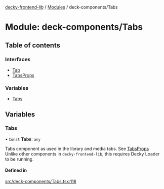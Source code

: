 [decky-frontend-lib](../README.md) / [Modules](../modules.md) / deck-components/Tabs

# Module: deck-components/Tabs

## Table of contents

### Interfaces

- [Tab](../interfaces/deck_components_Tabs.Tab.md)
- [TabsProps](../interfaces/deck_components_Tabs.TabsProps.md)

### Variables

- [Tabs](deck_components_Tabs.md#tabs)

## Variables

### Tabs

• `Const` **Tabs**: `any`

Tabs component as used in the library and media tabs. See [TabsProps](../interfaces/deck_components_Tabs.TabsProps.md)
Unlike other components in `decky-frontend-lib`, this requires Decky Loader to be running.

#### Defined in

[src/deck-components/Tabs.tsx:118](https://github.com/SteamDeckHomebrew/decky-frontend-lib/blob/75f3588/src/deck-components/Tabs.tsx#L118)
